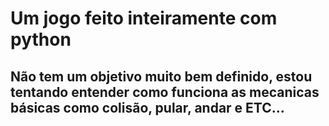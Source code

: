 # Um jogo feito inteiramente com python

## Não tem um objetivo muito bem definido, estou tentando entender como funciona as mecanicas básicas como colisão, pular, andar e ETC...
